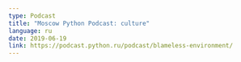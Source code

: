 ```yaml
---
type: Podcast
title: "Moscow Python Podcast: culture"
language: ru
date: 2019-06-19
link: https://podcast.python.ru/podcast/blameless-environment/
---
```

